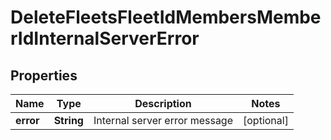 
# DeleteFleetsFleetIdMembersMemberIdInternalServerError

## Properties
Name | Type | Description | Notes
------------ | ------------- | ------------- | -------------
**error** | **String** | Internal server error message |  [optional]



